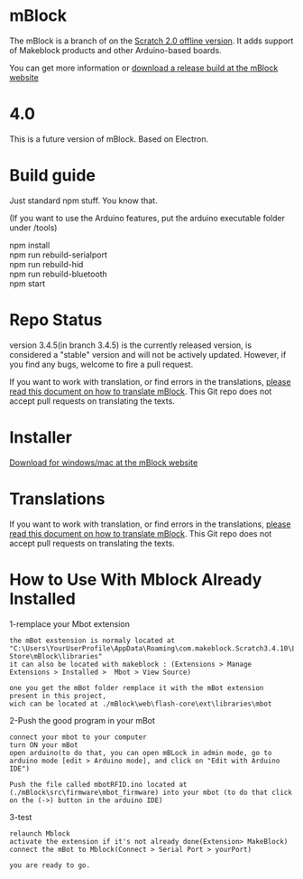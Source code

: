 # mBlock

The mBlock is a branch of on the [Scratch 2.0 offline version](https://github.com/LLK/scratch-flash). It adds support of Makeblock products and other Arduino-based boards.

You can get more information or [download a release build at the mBlock website](http://www.mblock.cc)

# 4.0

This is a future version of mBlock. Based on Electron.

# Build guide

Just standard npm stuff. You know that.

(If you want to use the Arduino features, put the arduino executable folder under /tools)

npm install  
npm run rebuild-serialport  
npm run rebuild-hid  
npm run rebuild-bluetooth  
npm start


# Repo Status

version 3.4.5(in branch 3.4.5) is the currently released version, is considered a "stable" version and will not be actively updated. However, if you find any bugs, welcome to fire a pull request.

If you want to work with translation, or find errors in the translations, [please read this document on how to translate mBlock](http://www.mblock.cc/posts/note-for-translators). This Git repo does not accept pull requests on translating the texts.

# Installer

[Download for windows/mac at the mBlock website](http://www.mblock.cc)

# Translations

If you want to work with translation, or find errors in the translations, [please read this document on how to translate mBlock](http://www.mblock.cc/posts/note-for-translators). This Git repo does not accept pull requests on translating the texts.


# How to Use With Mblock Already Installed

1-remplace your Mbot extension

	the mBot exstension is normaly located at "C:\Users\YourUserProfile\AppData\Roaming\com.makeblock.Scratch3.4.10\Local Store\mBlock\libraries" 
	it can also be located with makeblock : (Extensions > Manage Extensions > Installed >  Mbot > View Source) 
	
	one you get the mBot folder remplace it with the mBot extension present in this project,
	wich can be located at ./mBlock\web\flash-core\ext\libraries\mbot 

2-Push the good program in your mBot
	
	connect your mbot to your computer
	turn ON your mBot 
	open arduino(to do that, you can open mBLock in admin mode, go to arduino mode [edit > Arduino mode], and click on "Edit with Arduino IDE")

	Push the file called mbotRFID.ino located at (./mBlock\src\firmware\mbot_firmware) into your mbot (to do that click on the (->) button in the arduino IDE) 

3-test

	relaunch Mblock
	activate the extension if it's not already done(Extension> MakeBlock)
	connect the mBot to Mblock(Connect > Serial Port > yourPort)

	you are ready to go.
